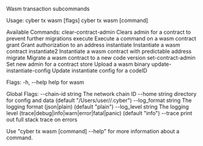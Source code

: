 Wasm transaction subcommands

Usage:
  cyber tx wasm [flags]
  cyber tx wasm [command]

Available Commands:
  clear-contract-admin      Clears admin for a contract to prevent further migrations
  execute                   Execute a command on a wasm contract
  grant                     Grant authorization to an address
  instantiate               Instantiate a wasm contract
  instantiate2              Instantiate a wasm contract with predictable address
  migrate                   Migrate a wasm contract to a new code version
  set-contract-admin        Set new admin for a contract
  store                     Upload a wasm binary
  update-instantiate-config Update instantiate config for a codeID

Flags:
  -h, --help   help for wasm

Global Flags:
      --chain-id string     The network chain ID
      --home string         directory for config and data (default "/Users/user//.cyber")
      --log_format string   The logging format (json|plain) (default "plain")
      --log_level string    The logging level (trace|debug|info|warn|error|fatal|panic) (default "info")
      --trace               print out full stack trace on errors

Use "cyber tx wasm [command] --help" for more information about a command.
